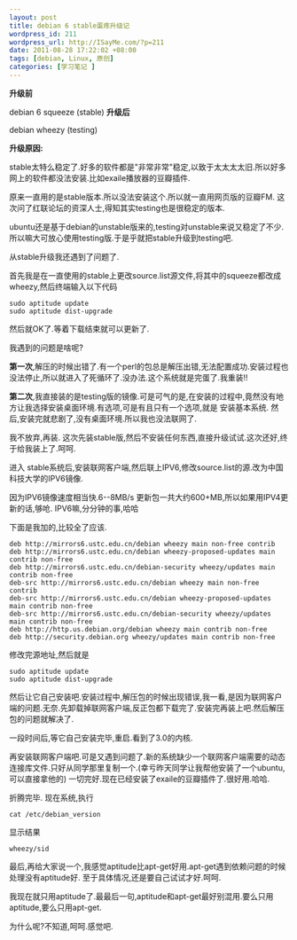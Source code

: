```yaml
--- 
layout: post
title: debian 6 stable蛋疼升级记
wordpress_id: 211
wordpress_url: http://ISayMe.com/?p=211
date: 2011-08-28 17:22:02 +08:00
tags: [debian, Linux, 原创]
categories: [学习笔记 ]
---
```

**升级前**

debian 6 squeeze (stable)
**升级后**

debian wheezy (testing)

**升级原因:**

stable太特么稳定了.好多的软件都是"非常非常"稳定,以致于太太太太旧.所以好多网上的软件都没法安装.比如exaile播放器的豆瓣插件.

原来一直用的是stable版本.所以没法安装这个.所以就一直用网页版的豆瓣FM.
这次问了红联论坛的资深人士,得知其实testing也是很稳定的版本.

ubuntu还是基于debian的unstable版来的,testing对unstable来说又稳定了不少.所以嘛大可放心使用testing版.于是乎就把stable升级到testing吧.

从stable升级我还遇到了问题了.

首先我是在一直使用的stable上更改source.list源文件,将其中的squeeze都改成wheezy,然后终端输入以下代码

    sudo aptitude update
    sudo aptitude dist-upgrade

然后就OK了.等着下载结束就可以更新了.

我遇到的问题是啥呢?

**第一次**,解压的时候出错了.有一个perl的包总是解压出错,无法配置成功.安装过程也没法停止,所以就进入了死循环了.没办法.这个系统就是完蛋了.我重装!!

**第二次**,我直接装的是testing版的镜像.可是可气的是,在安装的过程中,竟然没有地方让我选择安装桌面环境.有选项,可是有且只有一个选项,就是 安装基本系统.   然后,安装完就悲剧了,没有桌面环境.所以我也没法联网了.

我不放弃,再装.
这次先装stable版,然后不安装任何东西,直接升级试试.这次还好,终于给我装上了.呵呵.

进入 stable系统后,安装联网客户端,然后联上IPV6,修改source.list的源.改为中国科技大学的IPV6镜像.

因为IPV6镜像速度相当快.6--8MB/s 更新包一共大约600+MB,所以如果用IPV4更新的话,够呛.
IPV6嘛,分分钟的事,哈哈

下面是我加的,比较全了应该.

    deb http://mirrors6.ustc.edu.cn/debian wheezy main non-free contrib
    deb http://mirrors6.ustc.edu.cn/debian wheezy-proposed-updates main contrib non-free
    deb http://mirrors6.ustc.edu.cn/debian-security wheezy/updates main contrib non-free
    deb-src http://mirrors6.ustc.edu.cn/debian wheezy main non-free contrib
    deb-src http://mirrors6.ustc.edu.cn/debian wheezy-proposed-updates main contrib non-free
    deb-src http://mirrors6.ustc.edu.cn/debian-security wheezy/updates main contrib non-free
    deb http://http.us.debian.org/debian wheezy main contrib non-free
    deb http://security.debian.org wheezy/updates main contrib non-free

修改完源地址,然后就是

    sudo aptitude update
    sudo aptitude dist-upgrade

然后让它自己安装吧.安装过程中,解压包的时候出现错误,我一看,是因为联网客户端的问题.无奈.先卸载掉联网客户端,反正包都下载完了.安装完再装上吧.然后解压包的问题就解决了.

一段时间后,等它自己安装完毕,重启.看到了3.0的内核.

再安装联网客户端吧.可是又遇到问题了.新的系统缺少一个联网客户端需要的动态连接库文件.只好从同学那里复制一个.(幸亏昨天同学让我帮他安装了一个ubuntu,可以直接拿他的)
一切完好.现在已经安装了exaile的豆瓣插件了.很好用.哈哈.

折腾完毕.
现在系统,执行

    cat /etc/debian_version 
显示结果

    wheezy/sid

最后,再给大家说一个,我感觉aptitude比apt-get好用.apt-get遇到依赖问题的时候处理没有aptitude好.
至于具体情况,还是要自己试试才好.呵呵.

我现在就只用aptitude了.最最后一句,aptitude和apt-get最好别混用.要么只用aptitude,要么只用apt-get.

为什么呢?不知道,呵呵.感觉吧.
